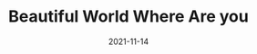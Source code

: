 ---
title: "Beautiful World Where Are you"
date: 2021-11-14
tags: ['Fiction']
categories: ['Books']
has_text: False
---